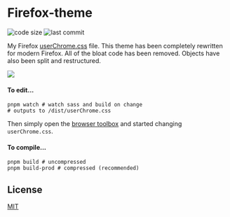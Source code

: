 # Firefox-theme

![code size](https://img.shields.io/github/languages/code-size/CyanPiano/Firefox-theme) ![last commit](https://img.shields.io/github/last-commit/CyanPiano/Firefox-theme)

My Firefox [userChrome.css](https://www.userchrome.org/) file. This theme has been completely rewritten for modern Firefox. All of the bloat code has been removed. Objects have also been split and restructured.

<img src="https://raw.githubusercontent.com/CyanPiano/Static-github/main/firefox-theme/firefox-rewrite.png" />

#### To edit...
```
pnpm watch # watch sass and build on change 
# outputs to /dist/userChrome.css
````
Then simply open the [browser toolbox](https://developer.mozilla.org/en-US/docs/Tools/Browser_Toolbox) and started changing `userChrome.css`.

#### To compile...
```
pnpm build # uncompressed
pnpm build-prod # compressed (recommended)
```

## License

  [MIT](LICENSE)
